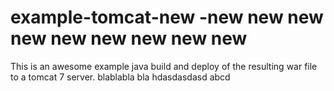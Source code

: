 # example-tomcat-new -new new new new new new new new new

This is an awesome example java build and deploy of the resulting
war file to a tomcat 7 server.
blablabla bla
hdasdasdasd
abcd

